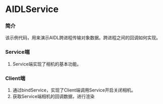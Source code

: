 # AIDLService
### 简介
  该示例代码，用来演示AIDL跨进程传输对象数据。跨进程之间的回调如何实现。

### Service端
1. Service端实现了相机的基本功能。

### Client端
1. 通过bindService，实现了Client端调用Service开启关闭相机。
2. 获取Service端相机的回调数据，进行渲染
